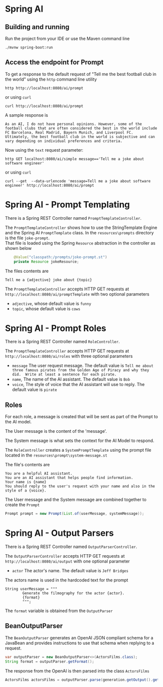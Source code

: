 # Spring AI

## Building and running

Run the project from your IDE or use the Maven command line
```
./mvnw spring-boot:run
```

## Access the endpoint for Prompt

To get a response to the default request of "Tell me the best football club in the world" using the `http` command line utility

```shell
http http://localhost:8080/ai/prompt
```
or using `curl`
```shell
curl http://localhost:8080/ai/prompt
```
A sample response is

```text
As an AI, I do not have personal opinions. However, some of the football clubs that are often considered the best in the world include FC Barcelona, Real Madrid, Bayern Munich, and Liverpool FC. Ultimately, the best football club in the world is subjective and can vary depending on individual preferences and criteria.
```

Now using the `text` request parameter:

```shell
http GET localhost:8080/ai/simple message=='Tell me a joke about software engineer' 
```
or using `curl`
```shell
curl --get  --data-urlencode 'message=Tell me a joke about software engineer' http://localhost:8080/ai/prompt 
```
# Spring AI - Prompt Templating 

There is a Spring REST Controller named `PromptTemplateController`.

The `PromptTemplateController` shows how to use the StringTemplate Engine and the Spring AI `PromptTemplate` class.
In the `resources\prompts` directory is the file `joke-prompt`.  
That file is loaded using the Spring `Resource` abstraction in the controller as shown below


```java
    @Value("classpath:/prompts/joke-prompt.st")
    private Resource jokeResource;
```

The files contents are

```text
Tell me a {adjective} joke about {topic}
```

The `PromptTemplateController` accepts HTTP GET requests at `http://localhost:8080/ai/promptTemplate` with two optional parameters

* `adjective`, whose default value is `funny`
* `topic`, whose default value is `cows`

# Spring AI - Prompt Roles

There is a Spring REST Controller named `RoleController`.

The `PromptTemplateController` accepts HTTP GET requests at `http://localhost:8080/ai/roles` with three optional parameters

* `message` The user request message. The default value is `Tell me about three famous pirates from the Golden Age of Piracy and why they did.  Write at least a sentence for each pirate.`
* `name`, The name of the AI assistant.  The default value is `Bob`
* `voice`, The style of voice that the AI assistant will use to reply.  The default value is `pirate`

## Roles

For each role, a message is created that will be sent as part of the Prompt to the AI model.

The User message is the content of the 'message'. 

The System message is what sets the context for the AI Model to respond.

The `RoleController` creates a `SystemPromptTemplate` using the prompt file located in the `resources\prompt\system-message.st`

The file's contents are

```text
You are a helpful AI assistant.
You are an AI assistant that helps people find information.
Your name is {name}
You should reply to the user's request with your name and also in the style of a {voice}.
```

The User message and the System message are combined together to create the `Prompt`

```java
Prompt prompt = new Prompt(List.of(userMessage, systemMessage));
```

# Spring AI - Output Parsers

There is a Spring REST Controller named `OutputParserController`.

The `OutputParserController` accepts HTTP GET requests at `http://localhost:8080/ai/output` with one optional parameter

* `actor` The actor's name.  The default value is `Jeff Bridges`

The actors name is used in the hardcoded text for the prompt

```text
String userMessage = """
        Generate the filmography for the actor {actor}.
        {format}
        """;
```

The `format` variable is obtained from the `OutputParser`

## BeanOutputParser

The `BeanOutputParser` generates an OpenAI JSON compliant schema for a JavaBean and provides instructions to use that schema when replying to a request.

```java
var outputParser = new BeanOutputParser<>(ActorsFilms.class);
String format = outputParser.getFormat();
```

The response from the OpenAI is then parsed into the class `ActorsFilms`

```java
ActorsFilms actorsFilms = outputParser.parse(generation.getOutput().getContent());
```
